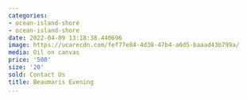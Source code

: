 ```yaml
---
categories:
- ocean-island-shore
- ocean-island-shore
date: 2022-04-09 13:18:38.440696
image: https://ucarecdn.com/fef77e84-4d38-47b4-a6d5-baaad43b799a/
media: Oil on canvas
price: '500'
size: '20'
sold: Contact Us
title: Beaumaris Evening
...
```

